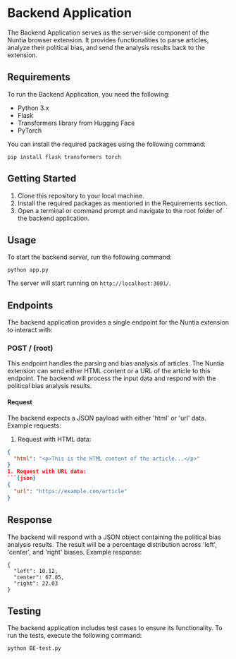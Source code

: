 # Backend Application

The Backend Application serves as the server-side component of the Nuntia browser extension. It provides functionalities to parse articles, analyze their political bias, and send the analysis results back to the extension.

## Requirements

To run the Backend Application, you need the following:

- Python 3.x
- Flask
- Transformers library from Hugging Face
- PyTorch

You can install the required packages using the following command:

``` {bash}
pip install flask transformers torch
```

## Getting Started

1. Clone this repository to your local machine.
2. Install the required packages as mentioned in the Requirements section.
3. Open a terminal or command prompt and navigate to the root folder of the backend application.

## Usage

To start the backend server, run the following command:
```{bash}
python app.py
```

The server will start running on `http://localhost:3001/`.

## Endpoints

The backend application provides a single endpoint for the Nuntia extension to interact with:

### POST / (root)

This endpoint handles the parsing and bias analysis of articles. The Nuntia extension can send either HTML content or a URL of the article to this endpoint. The backend will process the input data and respond with the political bias analysis results.

#### Request

The backend expects a JSON payload with either 'html' or 'url' data. Example requests:

1. Request with HTML data:

```json
{
  "html": "<p>This is the HTML content of the article...</p>"
}
1. Request with URL data:
```{json}
{
  "url": "https://example.com/article"
}
```
## Response
The backend will respond with a JSON object containing the political bias analysis results. The result will be a percentage distribution across 'left', 'center', and 'right' biases. Example response:
```{json}
{
  "left": 10.12,
  "center": 67.85,
  "right": 22.03
}
```
## Testing
The backend application includes test cases to ensure its functionality. To run the tests, execute the following command:
``` {bash}
python BE-test.py
```
